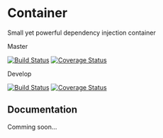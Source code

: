 # Container

Small yet powerful dependency injection container

Master

[![Build Status](https://travis-ci.org/gustavofabiane/container.svg?branch=master)](https://travis-ci.org/gustavofabiane/container)
[![Coverage Status](https://coveralls.io/repos/github/gustavofabiane/container/badge.svg?branch=master)](https://coveralls.io/github/gustavofabiane/container?branch=master)

Develop

[![Build Status](https://travis-ci.org/gustavofabiane/container.svg?branch=develop)](https://travis-ci.org/gustavofabiane/container)
[![Coverage Status](https://coveralls.io/repos/github/gustavofabiane/container/badge.svg?branch=develop)](https://coveralls.io/github/gustavofabiane/container?branch=develop)

## Documentation

Comming soon...
